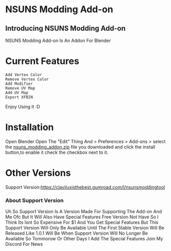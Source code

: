 # NSUNS Modding Add-on

## Introducing NSUNS Modding Add-on

NSUNS Modding Add-on Is An Addon For Blender

# Current Features
```
Add Vertex Color
Remove Vertex Color
Add Modifier
Remove UV Map
Add UV Map
Export XFBIN
```

Enjoy Using It :D

# Installation

Open Blender Open The "Edit" Thing And > Preferences > Add-ons > select the [nsuns_modding_addon.zip](https://github.com/ClaviluxTheModder/NSUNS-Modding-Add-on/releases/tag/v0.0.4) file you downloaded and click the install button,to enable it check the checkbox next to it.

# Other Versions

Support Version:https://claviluxisthebest.gumroad.com/l/nsunsmoddingtool 

### About Support Version

Uh So Support Version Is A Version Made For Supporting The Add-on And Me Ofc But It Will Also Have Special Features Free Version Not Have So I Think Its Isnt So Expensive For $1 And You Get Special Features But This Support Version Will Only Be Available Until The First Stable Version Will Be Released Like 1.0.1 Will Be When Support Version Will No Longer Be Available So Tommorow Or Other Days I Add The Special Features Join My Discord For News
